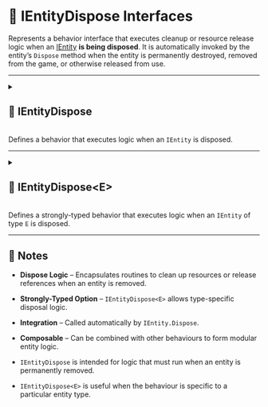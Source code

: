 # 🧩️ IEntityDispose Interfaces

Represents a behavior interface that executes cleanup or resource release logic when an [IEntity](../Entities/IEntity.md) **is being disposed**. It is automatically invoked by the entity’s `Dispose` method when the entity is permanently destroyed, removed from the game, or otherwise released from use.

---

<details>
  <summary>
    <h2 id="entity-dispose"> 🧩 IEntityDispose</h2>
    <br>Defines a behavior that executes logic when an <code>IEntity</code> is disposed.
  </summary>

<br>

```csharp
public interface IEntityDispose : IEntityBehaviour
```

- **Inheritance:** implements [IEntityBehaviour](IEntityBehaviour.md)

---

### 🏹 Methods

#### `Dispose(IEntity)`

```csharp
void Dispose(IEntity entity);
```

- **Description:** Called when the entity is being disposed.
- **Parameter:** `entity` – The entity being disposed.
- **Remarks:** Automatically called by `IEntity.Dispose` when the entity is permanently removed or released.

---

### 🗂 Example of Usage

Dispose a `Collider` component

```csharp
public class DisposeColliderBehaviour : IEntityDispose
{
    public void Dispose(IEntity entity)
    {
        var collider = entity.GetValue<Collider>("Collider");
        Object.Destroy(collider);
    }
}
```

> Note: `GetValue<T>` assumes the entity has a `Collider` component already set.

</details>

---

<details>
  <summary>
    <h2 id="entity-dispose-t"> 🧩 IEntityDispose&lt;E&gt;</h2>
    <br>Defines a strongly-typed behavior that executes logic when an <code>IEntity</code> of type <code>E</code> is disposed.
  </summary>

<br>

```csharp
public interface IEntityDispose<in E> : IEntityDispose where E : IEntity
```

- **Description:** Provides a strongly-typed version of `IEntityDispose` for handling disposal logic for a specific `IEntity` type.
- **Type Parameter:** `E` – The concrete entity type this behavior is associated with.
- **Inherits:** [IEntityDispose](#entity-dispose)
- **Remarks:** Automatically invoked by `IEntity.Dispose` when the behavior is registered on an entity of type `E`.

---

## 🏹 Methods

#### `Dispose(E)`

```csharp
void Dispose(E entity);
```

- **Description:** Called when the typed entity is being disposed.
- **Parameter:** `entity` – The entity instance of type `E`.
- **Remarks:** Implements the base `IEntityDispose.Dispose(IEntity)` explicitly by casting the `IEntity` to type `E`.

---

### 🗂 Example of Usage

Dispose a `Collider` component

```csharp
public class UnitEntity : Entity
{
}
```

```csharp
public class DisposeColliderBehaviour : IEntityDispose<UnitEntity>
{
    public void Dispose(UnitEntity entity)
    {
        var collider = entity.GetValue<Collider>("Collider");
        Object.Destroy(collider);
    }
}
```

> Note: Uses the strongly-typed `UnitEntity`, so no casting from `IEntity` is required.

</details>

---

## 📝 Notes

- **Dispose Logic** – Encapsulates routines to clean up resources or release references when an entity is removed.
- **Strongly-Typed Option** – `IEntityDispose<E>` allows type-specific disposal logic.
- **Integration** – Called automatically by `IEntity.Dispose`.
- **Composable** – Can be combined with other behaviours to form modular entity logic.

- `IEntityDispose` is intended for logic that must run when an entity is permanently removed.
- `IEntityDispose<E>` is useful when the behaviour is specific to a particular entity type.